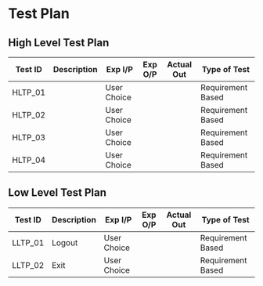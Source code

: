 
# Test Plan

## High Level Test Plan
| Test ID  | Description | Exp I/P | Exp O/P | Actual Out | Type of Test |
|-----|------|-----|-----|--------|------|
| HLTP_01 |  | User Choice |  |  | Requirement Based
| HLTP_02 |  | User Choice |  |  | Requirement Based
| HLTP_03 |  | User Choice |  |  | Requirement Based
| HLTP_04 |  | User Choice |  |  | Requirement Based


## Low Level Test Plan
| Test ID |   Description | Exp I/P | Exp O/P | Actual Out | Type of Test |
|-----|--------|-----|------|-------|-------|
| LLTP_01 | Logout | User Choice |  |  | Requirement Based
| LLTP_02| Exit | User Choice |  |  | Requirement Based

